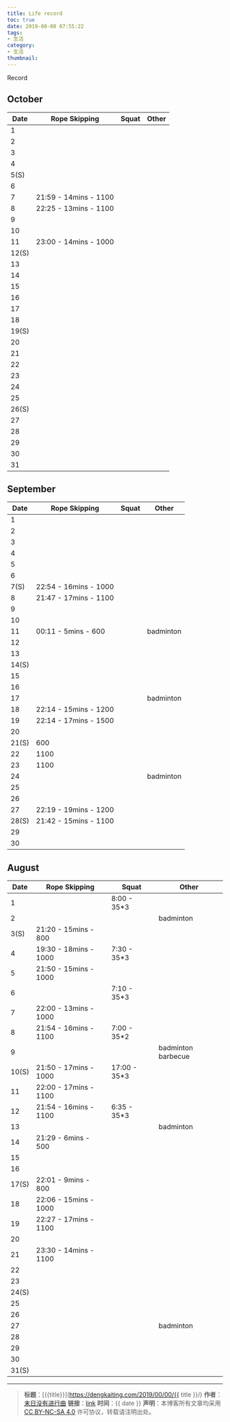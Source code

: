 ```yaml
---
title: Life record
toc: true
date: 2019-08-08 07:55:22
tags:
- 生活
category:
- 生活
thumbnail:
---
```


Record
<!--more-->

## October
|	Date	|			Rope Skipping			|			Squat			|			Other			| 
|	----	|			----					|			---- 			|			----			|
|		1	|			     					|							|							|
|		2	|			     					|							|							|
|		3	|			     					|							|							|
|		4	|			     					|							|							|
|	5(S)	|			     					|							|							|
|		6	|			     					|							|							|
|		7	|21:59 - 14mins - 1100				|							|							|
|		8	|22:25 - 13mins - 1100				|							|							|
|		9	|			     					|							|							|
|		10	|			     					|							|							|
|		11	|23:00 - 14mins - 1000				|							|							|
|	12(S)	|			     					|							|							|
|		13	|			     					|							|							|
|		14	|			     					|							|							|
|		15	|			     					|							|							|
|		16	|			     					|							|							|
|		17	|			     					|							|							|
|		18	|			     					|							|							|
|	19(S)	|			     					|							|							|
|		20	|			     					|							|							|
|		21	|			     					|							|							|
|		22	|			     					|							|							|
|		23	|			     					|							|							|
|		24	|			     					|							|							|
|		25	|			     					|							|							|
|	26(S)	|			     					|							|							|
|		27	|			     					|							|							|
|		28	|			     					|							|							|
|		29	|			     					|							|							|
|		30	|			     					|							|							|
|		31	|			     					|							|							|



## September
|	Date	|			Rope Skipping			|			Squat			|			Other			| 
|	----	|			----					|			---- 			|			----			|
|		1	|			     					|							|							|
|		2	|			     					|							|							|
|		3	|			     					|							|							|
|		4	|			     					|							|							|
|		5	|			     					|							|							|
|		6	|			     					|							|							|
|	7(S)	|22:54 - 16mins - 1000				|							|							|
|		8	|21:47 - 17mins - 1100				|							|							|
|		9	|			     					|							|							|
|		10	|			     					|							|							|
|		11	|00:11 -  5mins -  600				|							|badminton					|
|		12	|			     					|							|							|
|		13	|			     					|							|							|
|	14(S)	|			     					|							|							|
|		15	|			     					|							|							|
|		16	|			     					|							|							|
|		17	|			     					|							|badminton					|
|		18	|22:14 - 15mins - 1200     			|							|							|
|		19	|22:14 - 17mins - 1500  			|							|							|
|		20	|			     					|							|							|
|	21(S)	|			       600 				|							|							|
|		22	|			      1100   			|							|							|
|		23	|			      1100   			|							|							|
|		24	|			     					|							|badminton					|
|		25	|			     					|							|							|
|		26	|			     					|							|							|
|		27	|22:19 - 19mins - 1200				|							|							|
|	28(S)	|21:42 - 15mins - 1100	    		|							|							|
|		29	|			     					|							|							|
|		30	|			     					|							|							|



## August
|	Date	|			Rope Skipping			|			Squat			|			Other			| 
|	----	|			----					|			---- 			|			----			|
|		1	|			     					|8:00 - 35*3				|							|
|		2	|			     					|							|badminton					|
|	3(S)	|21:20 - 15mins -  800				|							|							|
|		4	|19:30 - 18mins - 1000				|7:30 - 35*3				|							|
|		5	|21:50 - 15mins - 1000				|							|							|
|		6	|									|7:10 - 35*3				|							|
|		7	|22:00 - 13mins - 1000				|							|							|
|		8	|21:54 - 16mins - 1100				|7:00 - 35*2				|							|
|		9	|									|							|badminton	barbecue		|
|	10(S)	|21:50 - 17mins - 1000				|17:00 - 35*3				|							|
|		11	|22:00 - 17mins - 1100				|							|							|
|		12	|21:54 - 16mins - 1100				|6:35 - 35*3				|							|
|		13	|									|							|badminton					|
|		14	|21:29 -  6mins -  500				|							|							|
|		15	|									|							|							|
|		16	|									|							|							|
|	17(S)	|22:01 -  9mins -  800				|							|							|
|		18	|22:06 - 15mins - 1000				|							|							|
|		19	|22:27 - 17mins - 1100  			|							|							|
|		20	|									|							|							|
|		21	|23:30 - 14mins - 1100				|							|							|
|		22	|									|							|							|
|		23	|									|							|							|
|	24(S)	|									|							|							|
|		25	|									|							|							|
|		26	|									|							|							|
|		27	|									|							|badminton					|
|		28	|									|							|							|
|		29	|									|							|							|
|		30	|									|							|							|
|	31(S)	|									|							|							|



---
> **标题**：[{{title}}](https://dengkaiting.com/2019/00/00/{{ title }}/)
> **作者**：[末日没有进行曲](https://dengkaiting.com/)
> **链接**：[link](https://dengkaiting.com/)
> **时间**：{{ date }}
> **声明**：本博客所有文章均采用 [CC BY-NC-SA 4.0](https://creativecommons.org/licenses/by-nc-sa/4.0/deed.zh) 许可协议，转载请注明出处。